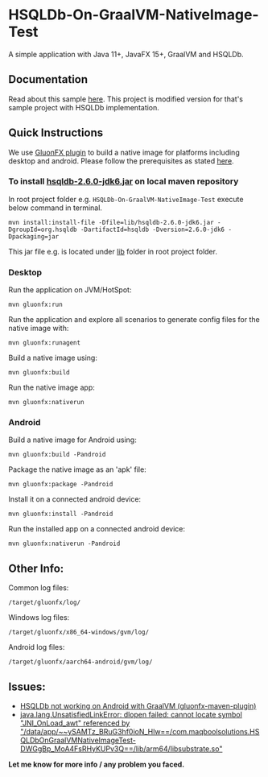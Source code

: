 # HSQLDb-On-GraalVM-NativeImage-Test

A simple application with Java 11+, JavaFX 15+, GraalVM and HSQLDb.

## Documentation

Read about this sample [here](https://docs.gluonhq.com/#_hellofx). This project is modified version for that's sample project with HSQLDb implementation.

## Quick Instructions

We use [GluonFX plugin](https://docs.gluonhq.com/) to build a native image for platforms including desktop and android.
Please follow the prerequisites as stated [here](https://docs.gluonhq.com/#_requirements).

### To install [hsqldb-2.6.0-jdk6.jar](http://www.hsqldb.org/download/hsqldb_260_jdk6/hsqldb-2.6.0-jdk6.jar) on local maven repository

In root project folder e.g. `HSQLDb-On-GraalVM-NativeImage-Test` execute below command in terminal.

    mvn install:install-file -Dfile=lib/hsqldb-2.6.0-jdk6.jar -DgroupId=org.hsqldb -DartifactId=hsqldb -Dversion=2.6.0-jdk6 -Dpackaging=jar
This jar file e.g.  is located under [lib](https://github.com/ctoabidmaqbool/HSQLDb-On-GraalVM-NativeImage-Test/tree/JNI_OnLoad_awt_error/lib) folder in root project folder.

### Desktop

Run the application on JVM/HotSpot:

    mvn gluonfx:run

Run the application and explore all scenarios to generate config files for the native image with:

    mvn gluonfx:runagent

Build a native image using:

    mvn gluonfx:build

Run the native image app:

    mvn gluonfx:nativerun

### Android

Build a native image for Android using:

    mvn gluonfx:build -Pandroid

Package the native image as an 'apk' file:

    mvn gluonfx:package -Pandroid

Install it on a connected android device:

    mvn gluonfx:install -Pandroid

Run the installed app on a connected android device:

    mvn gluonfx:nativerun -Pandroid

## Other Info:

Common log files:

    /target/gluonfx/log/

Windows log files:

    /target/gluonfx/x86_64-windows/gvm/log/

Android log files:

    /target/gluonfx/aarch64-android/gvm/log/

## Issues:

- [HSQLDb not working on Android with GraalVM (gluonfx-maven-plugin)](https://github.com/ctoabidmaqbool/HSQLDb-On-GraalVM-NativeImage-Test/issues/1)
- [java.lang.UnsatisfiedLinkError: dlopen failed: cannot locate symbol "JNI_OnLoad_awt" referenced by "/data/app/~~ySAMTz_BRuG3hf0ioN_Hlw==/com.maqboolsolutions.HSQLDbOnGraalVMNativeImageTest-DWGgBp_MoA4FsRHyKUPv3Q==/lib/arm64/libsubstrate.so"](https://github.com/gluonhq/gluonfx-maven-plugin/issues/349)

**Let me know for more info / any problem you faced.**